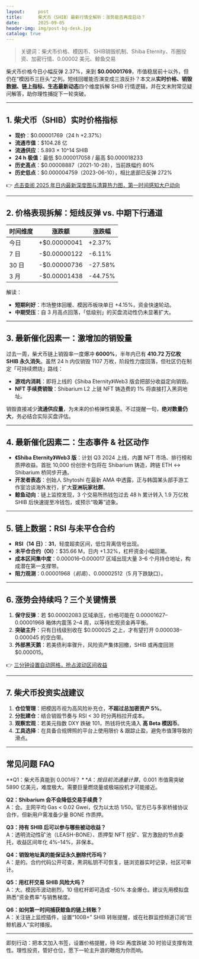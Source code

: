 ```yaml
---
layout:     post
title:      柴犬币（SHIB）最新行情全解析：涨势能否再度启动？
date:       2025-09-05
header-img: img/post-bg-desk.jpg
catalog: true
---
```


> 关键词：柴犬币价格、模因币、SHIB销毁机制、Shiba Eternity、币圈投资、加密行情、0.00002 美元、鲸鱼交易

柴犬币价格今日小幅反弹 2.37%，来到 **$0.00001769**，市值稳居前十以外，但仍在“模因币三巨头”之列。短线回暖能否演变成三浪反扑？本文从**实时价格、销毁数据、链上指标、生态最新动态**四个维度拆解 SHIB 行情逻辑，并在文末附常见疑问解答，助你理性捕捉下一轮突破。

---

## 1. 柴犬币（SHIB）实时价格指标

- **现价**：$0.00001769（24 h +2.37%）
- **流通市值**：$104.28 亿
- **流通供应**：5.893 × 10^14 SHIB
- **24 h** **极值**：最低 $0.000017058 / 最高 $0.000018233
- **历史高点**：$0.00008887（2021-10-28），当前跌幅约 80%
- **历史低点**：$0.000004759（2023-06-10），相比底部已反弹 272%

👉 [点击查阅 2025 年日内最新深度图与清算热力图，第一时间感知大户动向](https://okxdog.com/)

---

## 2. 价格表现拆解：短线反弹 vs. 中期下行通道

| 时间维度 | 涨跌额 | 涨跌幅 |
| --- | --- | --- |
| 今日 | +$0.00000041 | +2.37% |
| 7 日 | -$0.00000122 | -6.11% |
| 30 日 | -$0.00000736 | -27.58% |
| 3 月 | -$0.00001438 | -44.75% |

解读：

- **短期利好**：市场整体回暖、模因币板块单日 +4.15%，资金快速轮动。
- **中期受压**：自 3 月高点回落，「低级别」的买盘流动性仍未显著扩大。

---

## 3. 最新催化因素一：激增加的销毁量

过去一周，柴犬币链上销毁率一度爆冲 **6000%**，半年内已有 **410.72 万亿枚 SHIB 永久消失**。虽然 24 h 内仅销毁 1107 万枚，阶段性力度回落，但社区仍在制定「可持续燃烧」路线：

- **游戏内消耗**：即将上线的《Shiba Eternity》Web3 版会把部分收益定向销毁。
- **NFT 手续费销毁**：Shibarium L2 上链 NFT 铸造费的 1% 将直接打入黑洞地址。

销毁直接减少**流通供应量**，为未来的价格弹性奠基。不过提醒一句，**绝对数量仍大**，务必结合实际买盘评估。

---

## 4. 最新催化因素二：生态事件 & 社区动作

- **《Shiba Eternity》Web3 版**：计划 Q3 2024 上线，内置 NFT 市场、排行榜和质押收益。首批 10,000 份创世卡包将在 Shibarium 铸造，跨链 ETH ↔ Shibarium 桥同步开通。
- **开发者表态**：创始人 Shytoshi 在最新 AMA 中透露，正与韩国某头部手游工作室洽谈海外发行，扩大**亚洲玩家社群**。
- **鲸鱼动向**：链上监控发现，3 个交易所热钱包过去 48 h 累计转入 1.9 万亿枚 SHIB 后快速提至冷钱包，或预示“吸筹”迹象。

---

## 5. 链上数据：RSI 与未平仓合约

- **RSI（14 日）**：**31**，轻度超卖区间，低位背离信号出现。
- **未平仓合约（OI）**：$35.66 M，日内 +1.32%，杠杆资金小幅回潮。
- **成本区间集中度**：$0.000016–$0.000017 区域出现大量 3–6 个月持仓地址，构成潜在第一支撑带。
- **阻力观测**：$0.00001968（前高）、$0.00002512（5 月下跌缺口）。

---

## 6. 涨势会持续吗？三个关键情景

1. **保守反弹**：若 $0.00002083 区域承压，价格可能在 $0.00001627–$0.00001968 箱体内震荡 2–4 周，以等待宏观资金再平衡。
2. **突破主升**：只有日线级别收在 $0.000025 之上，才有望打开 $0.000038–$0.000045 的空白带。
3. **外部黑天鹅**：若美债利率骤升，风险资产集体回撤，SHIB 或再度回测 $0.000015。

👉 [三分钟设置自动网格，抢占波动区间收益](https://okxdog.com/)

---

## 7. 柴犬币投资实战建议

1. **仓位管理**：把模因币视为高风险补充仓，**不超过总加密资产 5%**。
2. **分批建仓**：结合销毁节奏与 RSI < 30 时分两档拉开成本。
3. **观察宏观**：若美元指数 DXY 跌破 101，热钱将优先涌入 **高 Beta 模因币**。
4. **工具选择**：在具备合规牌照的平台上使用限价 & 跟踪止盈，避免市值薄导致的滑点。

---

## 常见问题 FAQ

**Q1：柴犬币真能到 $0.001 吗？**  
A：按目前流通量计算，$0.001 市值需突破 5890 亿美元，难度极大。需要巨量燃烧量或极端投机才可能接近。

**Q2：Shibarium 会不会降低交易手续费？**  
A：会。主网平均 Gas < 0.02 Gwei，仅为以太坊 1/50。官方已与多家桥接协议合作，但新用户需准备少量 BONE 作质押。

**Q3：持有 SHIB 后可以参与哪些被动收益？**  
A：透明流动性矿池（LEASH-BONE）、质押型 NFT 挖矿、官方激励的节点委托，收益区间年化 4%–14%，非保本。

**Q4：销毁地址真的能保证永久删除代币吗？**  
A：是的。合约代码公开可查，黑洞私钥不可恢复，链浏览器实时记录，社区可审计。

**Q5：用杠杆交易 SHIB 风险大吗？**  
A：大。模因币波动剧烈，10 倍杠杆即可造成 -50% 本金爆仓。建议先用模拟盘熟悉“资金费率”与销售梯度。

**Q6：如何第一时间捕获鲸鱼的链上转账？**  
A：关注链上监控插件，设置“100B+” SHIB 转账提醒，或在社群监控频道订阅“巨鲸机器人”实时播报。

---

即刻行动：把本文加入书签，设置价格提醒，待 RSI 再度跌破 30 时验证支撑有效性。理性投资，管好仓位，愿下一轮主升浪的鞭炮为你而响。
